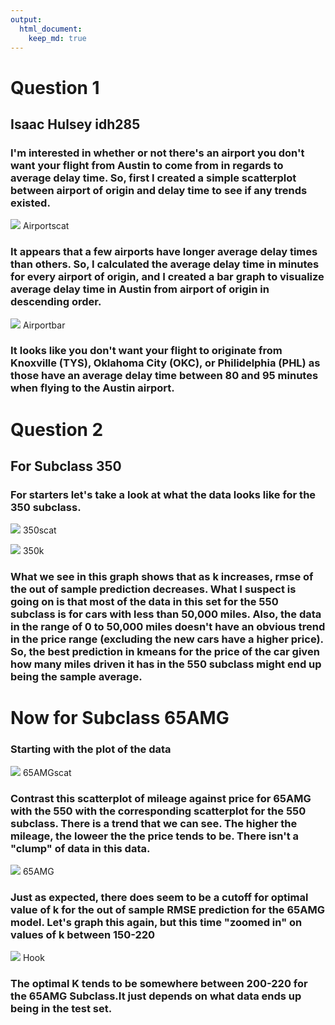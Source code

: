 ```yaml
---
output:
  html_document:
    keep_md: true
---
```

# Question 1
## Isaac Hulsey idh285










### I'm interested in whether or not there's an airport you don't want your flight from Austin to come from in regards to average delay time. So, first I created a simple scatterplot between airport of origin and delay time to see if any trends existed.

![](Airport_files/figure-html/unnamed-chunk-4-1.png)<!-- --> Airportscat

### It appears that a few airports have longer average delay times than others. So, I calculated the average delay time in minutes for every airport of origin, and I created a bar graph to visualize average delay time in Austin from airport of origin in descending order.




![](Airport_files/figure-html/unnamed-chunk-6-1.png)<!-- --> Airportbar

### It looks like you don't want your flight to originate from Knoxville (TYS), Oklahoma City (OKC), or Philidelphia (PHL) as those have an average delay time between 80 and 95 minutes when flying to the Austin airport.

# Question 2

## For Subclass 350


### For starters let's take a look at what the data looks like for the 350 subclass.


![](Airport_files/figure-html/unnamed-chunk-8-1.png)<!-- --> 350scat



![](Airport_files/figure-html/unnamed-chunk-10-1.png)<!-- --> 350k





### What we see in this graph shows that as k increases, rmse of the out of sample prediction decreases. What I suspect is going on is that most of the data in this set for the 550 subclass is for cars with less than 50,000 miles. Also, the data in the range of 0 to 50,000 miles doesn't have an obvious trend in the price range (excluding the new cars have a higher price). So, the best prediction in kmeans for the price of the car given how many miles driven it has in the 550 subclass might end up being the sample average. 

# Now for Subclass 65AMG

### Starting with the plot of the data
![](Airport_files/figure-html/unnamed-chunk-12-1.png)<!-- --> 65AMGscat


### Contrast this scatterplot of mileage against price for 65AMG with the 550 with the corresponding scatterplot for the 550 subclass. There is a trend that we can see. The higher the mileage, the loweer the the price tends to be. There isn't a "clump" of data in this data.



![](Airport_files/figure-html/unnamed-chunk-14-1.png)<!-- --> 65AMG

### Just as expected, there does seem to be a cutoff for optimal value of k for the out of sample RMSE prediction for the 65AMG model. Let's graph this again, but this time "zoomed in" on values of k between 150-220



![](Airport_files/figure-html/unnamed-chunk-16-1.png)<!-- --> Hook

### The optimal K tends to be somewhere between 200-220 for the 65AMG Subclass.It just depends on what data ends up being in the test set.
